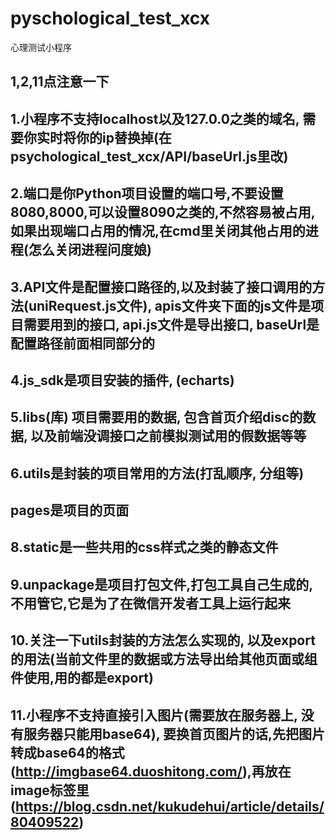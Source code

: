 # pyschological_test_xcx
心理测试小程序
## 1,2,11点注意一下
## 1.小程序不支持localhost以及127.0.0之类的域名, 需要你实时将你的ip替换掉(在psychological_test_xcx/API/baseUrl.js里改)
## 2.端口是你Python项目设置的端口号,不要设置8080,8000,可以设置8090之类的,不然容易被占用,如果出现端口占用的情况,在cmd里关闭其他占用的进程(怎么关闭进程问度娘)
## 3.API文件是配置接口路径的,以及封装了接口调用的方法(uniRequest.js文件), apis文件夹下面的js文件是项目需要用到的接口, api.js文件是导出接口, baseUrl是配置路径前面相同部分的
## 4.js_sdk是项目安装的插件, (echarts)
## 5.libs(库) 项目需要用的数据, 包含首页介绍disc的数据, 以及前端没调接口之前模拟测试用的假数据等等
## 6.utils是封装的项目常用的方法(打乱顺序, 分组等)
## pages是项目的页面
## 8.static是一些共用的css样式之类的静态文件
## 9.unpackage是项目打包文件,打包工具自己生成的,不用管它,它是为了在微信开发者工具上运行起来
## 10.关注一下utils封装的方法怎么实现的, 以及export的用法(当前文件里的数据或方法导出给其他页面或组件使用,用的都是export)
## 11.小程序不支持直接引入图片(需要放在服务器上, 没有服务器只能用base64), 要换首页图片的话,先把图片转成base64的格式(http://imgbase64.duoshitong.com/),再放在image标签里(https://blog.csdn.net/kukudehui/article/details/80409522)